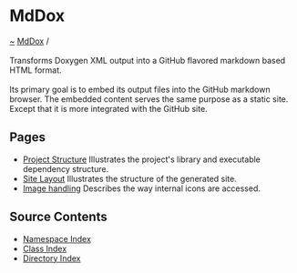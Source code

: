 <a id="mddox"></a>
<h1>MdDox</h1>
<a href="https://github.com/CharlesCarley/MdDox#~">~</a>
<a href="index.md#index">MdDox</a>
<span class="inline-text">/</span>
<span class="bold-text"><b></b></span>
<br/>
<br/>
<span class="inline-text">Transforms Doxygen XML output into a GitHub flavored markdown based HTML format. </span>
<br/>
<br/>
<span class="inline-text">
 Its primary goal is to embed its output files into the GitHub markdown browser. The embedded content serves the same purpose as a static site. Except that it is more integrated with the GitHub site.</span>
<a id="index_1md001"></a>
<a id="pages"></a>
<h2>Pages</h2>
<ul>
<li><a href="a02120.md#md001">Project Structure</a>
<span class="inline-text"> Illustrates the project&apos;s library and executable dependency structure.</span>
</li>
<li><a href="a02121.md#md002">Site Layout</a>
<span class="inline-text"> Illustrates the structure of the generated site.</span>
</li>
<li><a href="a02122.md#md003">Image handling</a>
<span class="inline-text"> Describes the way internal icons are accessed.</span>
</li>
</ul>
<a id="index_1md002"></a>
<a id="source-contents"></a>
<h2>Source Contents</h2>
<ul>
<li><a href="namespace_index.md#namespace-index">Namespace Index</a>
</li>
<li><a href="class_index.md#class-index">Class Index</a>
</li>
<li><a href="directory_index.md#directory-index">Directory Index</a>
</li>
</ul>
</div>
</div>
</body>
</html>
